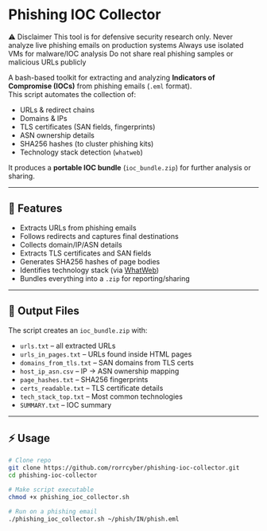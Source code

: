 # Phishing IOC Collector

⚠️ Disclaimer
This tool is for defensive security research only.
Never analyze live phishing emails on production systems
Always use isolated VMs for malware/IOC analysis
Do not share real phishing samples or malicious URLs publicly

A bash-based toolkit for extracting and analyzing **Indicators of Compromise (IOCs)** from phishing emails (`.eml` format).  
This script automates the collection of:
- URLs & redirect chains
- Domains & IPs
- TLS certificates (SAN fields, fingerprints)
- ASN ownership details
- SHA256 hashes (to cluster phishing kits)
- Technology stack detection (`whatweb`)

It produces a **portable IOC bundle** (`ioc_bundle.zip`) for further analysis or sharing.

---

## 🚀 Features
- Extracts URLs from phishing emails
- Follows redirects and captures final destinations
- Collects domain/IP/ASN details
- Extracts TLS certificates and SAN fields
- Generates SHA256 hashes of page bodies
- Identifies technology stack (via [WhatWeb](https://github.com/urbanadventurer/WhatWeb))
- Bundles everything into a `.zip` for reporting/sharing

---

## 📂 Output Files
The script creates an `ioc_bundle.zip` with:
- `urls.txt` – all extracted URLs  
- `urls_in_pages.txt` – URLs found inside HTML pages  
- `domains_from_tls.txt` – SAN domains from TLS certs  
- `host_ip_asn.csv` – IP → ASN ownership mapping  
- `page_hashes.txt` – SHA256 fingerprints  
- `certs_readable.txt` – TLS certificate details  
- `tech_stack_top.txt` – Most common technologies  
- `SUMMARY.txt` – IOC summary  

---

## ⚡ Usage
```bash
# Clone repo
git clone https://github.com/rorrcyber/phishing-ioc-collector.git
cd phishing-ioc-collector

# Make script executable
chmod +x phishing_ioc_collector.sh

# Run on a phishing email
./phishing_ioc_collector.sh ~/phish/IN/phish.eml

